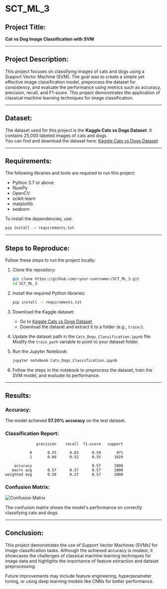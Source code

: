 # SCT_ML_3  

## Project Title:  
**Cat vs Dog Image Classification with SVM**

---

## Project Description:  
This project focuses on classifying images of cats and dogs using a Support Vector Machine (SVM). The goal was to create a simple yet effective image classification model, preprocess the dataset for consistency, and evaluate the performance using metrics such as accuracy, precision, recall, and F1-score. This project demonstrates the application of classical machine learning techniques for image classification.

---

## Dataset:  
The dataset used for this project is the **Kaggle Cats vs Dogs Dataset**. It contains 25,000 labeled images of cats and dogs.  
You can find and download the dataset here: [Kaggle Cats vs Dogs Dataset](https://www.kaggle.com/competitions/dogs-vs-cats)

---

## Requirements:  
The following libraries and tools are required to run this project:  
- Python 3.7 or above  
- NumPy  
- OpenCV  
- scikit-learn  
- matplotlib  
- seaborn  

To install the dependencies, use:  
```bash
pip install -r requirements.txt
```

---

## Steps to Reproduce:  
Follow these steps to run the project locally:  

1. Clone the repository:  
   ```bash
   git clone https://github.com/<your-username>/SCT_ML_3.git
   cd SCT_ML_3
   ```

2. Install the required Python libraries:  
   ```bash
   pip install -r requirements.txt
   ```

3. Download the Kaggle dataset:  
   - Go to [Kaggle Cats vs Dogs Dataset](https://www.kaggle.com/competitions/dogs-vs-cats).  
   - Download the dataset and extract it to a folder (e.g., `train/`).

4. Update the dataset path in the `Cats_Dogs_Classification.ipynb` file:  
   Modify the `train_path` variable to point to your dataset folder.  

5. Run the Jupyter Notebook:  
   ```bash
   jupyter notebook Cats_Dogs_Classification.ipynb
   ```

6. Follow the steps in the notebook to preprocess the dataset, train the SVM model, and evaluate its performance.

---

## Results:  

### **Accuracy**:  
The model achieved **57.20% accuracy** on the test dataset.

### **Classification Report:**  
```
              precision    recall  f1-score   support

           0       0.55      0.63      0.59       971
           1       0.60      0.52      0.55      1029

    accuracy                           0.57      2000
   macro avg       0.57      0.57      0.57      2000
weighted avg       0.58      0.57      0.57      2000
```

### **Confusion Matrix:**  
![Confusion Matrix]("C:\Users\rajee\SCT_ML_3\Confusion_Matrix.png")

The confusion matrix shows the model's performance on correctly classifying cats and dogs.

---

## Conclusion:  
This project demonstrates the use of Support Vector Machines (SVMs) for image classification tasks. Although the achieved accuracy is modest, it showcases the challenges of classical machine learning techniques for image data and highlights the importance of feature extraction and dataset preprocessing.

Future improvements may include feature engineering, hyperparameter tuning, or using deep learning models like CNNs for better performance.

